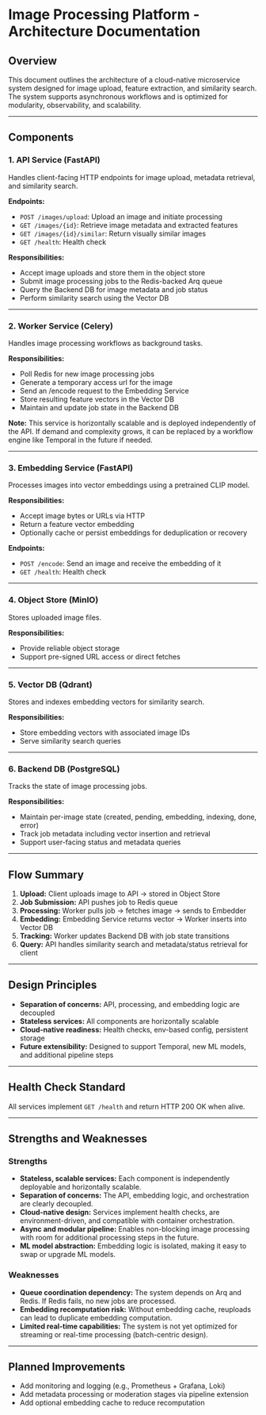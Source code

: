 # Image Processing Platform - Architecture Documentation

## Overview

This document outlines the architecture of a cloud-native microservice system designed for image upload, feature extraction, and similarity search. The system supports asynchronous workflows and is optimized for modularity, observability, and scalability.

---

## Components

### 1. **API Service (FastAPI)**

Handles client-facing HTTP endpoints for image upload, metadata retrieval, and similarity search.

**Endpoints:**

* `POST /images/upload`: Upload an image and initiate processing
* `GET /images/{id}`: Retrieve image metadata and extracted features
* `GET /images/{id}/similar`: Return visually similar images
* `GET /health`: Health check

**Responsibilities:**

* Accept image uploads and store them in the object store
* Submit image processing jobs to the Redis-backed Arq queue
* Query the Backend DB for image metadata and job status
* Perform similarity search using the Vector DB

---

### 2. **Worker Service (Celery)**

Handles image processing workflows as background tasks.

**Responsibilities:**

* Poll Redis for new image processing jobs
* Generate a temporary access url for the image
* Send an /encode request to the Embedding Service
* Store resulting feature vectors in the Vector DB
* Maintain and update job state in the Backend DB

**Note:** This service is horizontally scalable and is deployed independently of the API. 
If demand and complexity grows, it can be replaced by a workflow engine like Temporal in the future if needed.

---

### 3. **Embedding Service (FastAPI)**

Processes images into vector embeddings using a pretrained CLIP model.

**Responsibilities:**

* Accept image bytes or URLs via HTTP
* Return a feature vector embedding
* Optionally cache or persist embeddings for deduplication or recovery

**Endpoints:**

* `POST /encode`: Send an image and receive the embedding of it
* `GET /health`: Health check

---

### 4. **Object Store (MinIO)**

Stores uploaded image files.

**Responsibilities:**

* Provide reliable object storage
* Support pre-signed URL access or direct fetches

---

### 5. **Vector DB (Qdrant)**

Stores and indexes embedding vectors for similarity search.

**Responsibilities:**

* Store embedding vectors with associated image IDs
* Serve similarity search queries

---

### 6. **Backend DB (PostgreSQL)**

Tracks the state of image processing jobs.

**Responsibilities:**

* Maintain per-image state (created, pending, embedding, indexing, done, error)
* Track job metadata including vector insertion and retrieval
* Support user-facing status and metadata queries

---

## Flow Summary

1. **Upload:** Client uploads image to API → stored in Object Store
2. **Job Submission:** API pushes job to Redis queue
3. **Processing:** Worker pulls job → fetches image → sends to Embedder
4. **Embedding:** Embedding Service returns vector → Worker inserts into Vector DB
5. **Tracking:** Worker updates Backend DB with job state transitions
6. **Query:** API handles similarity search and metadata/status retrieval for client

---

## Design Principles

* **Separation of concerns:** API, processing, and embedding logic are decoupled
* **Stateless services:** All components are horizontally scalable
* **Cloud-native readiness:** Health checks, env-based config, persistent storage
* **Future extensibility:** Designed to support Temporal, new ML models, and additional pipeline steps

---

## Health Check Standard

All services implement `GET /health` and return HTTP 200 OK when alive.

---

## Strengths and Weaknesses

### Strengths

* **Stateless, scalable services:** Each component is independently deployable and horizontally scalable.
* **Separation of concerns:** The API, embedding logic, and orchestration are clearly decoupled.
* **Cloud-native design:** Services implement health checks, are environment-driven, and compatible with container orchestration.
* **Async and modular pipeline:** Enables non-blocking image processing with room for additional processing steps in the future.
* **ML model abstraction:** Embedding logic is isolated, making it easy to swap or upgrade ML models.

### Weaknesses

* **Queue coordination dependency:** The system depends on Arq and Redis. If Redis fails, no new jobs are processed.
* **Embedding recomputation risk:** Without embedding cache, reuploads can lead to duplicate embedding computation.
* **Limited real-time capabilities:** The system is not yet optimized for streaming or real-time processing (batch-centric design).

---

## Planned Improvements

* Add monitoring and logging (e.g., Prometheus + Grafana, Loki)
* Add metadata processing or moderation stages via pipeline extension
* Add optional embedding cache to reduce recomputation
